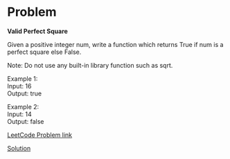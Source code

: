 # Problem

__Valid Perfect Square__

Given a positive integer num, write a function which returns True if num is a perfect square else False.

Note: Do not use any built-in library function such as sqrt.

Example 1:</br>
Input: 16</br>
Output: true</br>

Example 2:</br>
Input: 14</br>
Output: false</br>

[LeetCode Problem link](https://leetcode.com/explore/featured/card/may-leetcoding-challenge/535/week-2-may-8th-may-14th/3324/)

[Solution](https://github.com/DhanabalShanmugam/Leet-Code-30-Days-Challenge/blob/master/May2020/Week2/Day9/Solution.py)
